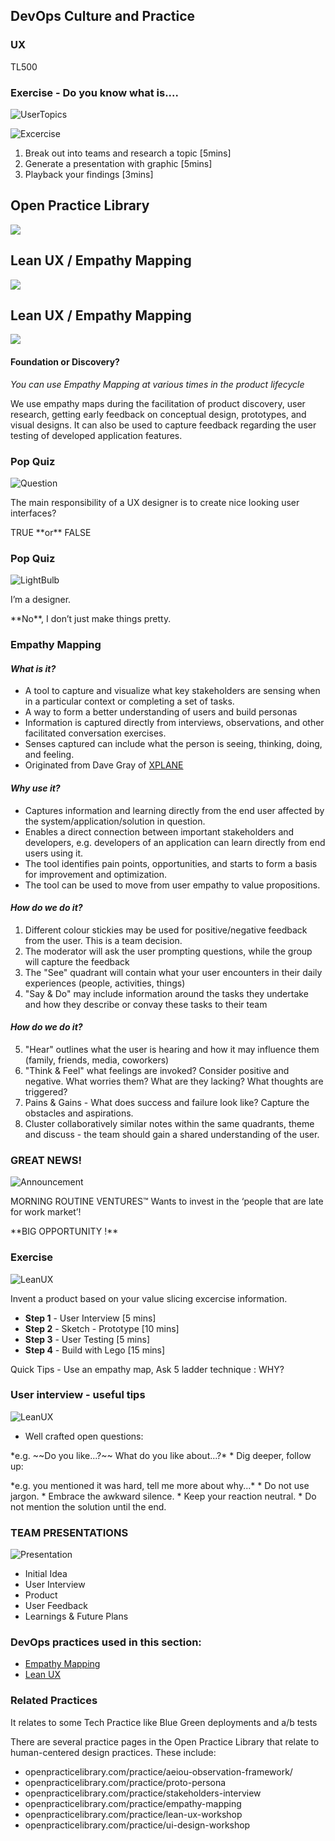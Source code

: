 <!-- .slide: data-background-image="images/RH_NewBrand_Background.png"  -->
## DevOps Culture and Practice <!-- {.element: class="course-title"} -->
### UX <!-- {.element: class="title-color"} -->
TL500 <!-- {.element: class="title-color"} -->



### Exercise - Do you know what is....

![UserTopics](images/ux/ux_topics.png) <!-- {.element: class="" style="border:none; box-shadow:none;"} -->

![Excercise](images/exercise.png) <!-- {.element: class="" style="border:none; box-shadow:none; height:100px; float:left; margin-left:100px;"} -->
1. Break out into teams and research a topic [5mins]
2. Generate a presentation with graphic [5mins]
3. Playback your findings [3mins]



<!-- .slide: data-background-size="stretch" data-background-image="images/opl-logo.png", class="white-style" -->
<div class="r-stack">
<div class="fragment fade-in-then-out current-visible" data-fragment-index="0" >
  <h2>Open Practice Library</h2>
  <img src="images/opl-complete.png">
</div>
<div class="fragment fade-in-then-out" data-fragment-index="1" >
  <h2>Lean UX / Empathy Mapping</h2>
  <a target="_blank" href="https://openpracticelibrary.com/practice/lean-ux-workshop/">
  <img src="images/opl-discovery.png">
  </a>
</div>
<div class="fragment" data-fragment-index="2" >
  <h2>Lean UX / Empathy Mapping</h2>
  <a target="_blank" href="https://openpracticelibrary.com/practice/empathy-mapping/">
  <img src="images/opl-foundation.png">
  </a>
</div>
</div>



#### Foundation or Discovery?
_You can use Empathy Mapping at various times in the product lifecycle_

We use empathy maps during the facilitation of product discovery, user research, getting early feedback on conceptual design, prototypes, and visual designs. It can also be used to capture feedback regarding the user testing of developed application features.



### Pop Quiz

![Question](images/ux/question.png) <!-- {.element: class="" style="border:none; box-shadow:none; height:300px; float:left;"} -->
<p align="left">The main responsibility of a UX designer is to create nice looking user interfaces?</p><!-- {.element: class="" style="margin-top: 120px;"} -->

<p align="left">TRUE  **or** FALSE</p>



### Pop Quiz

![LightBulb](images/light-bulb.png) <!-- {.element: class="" style="border:none; box-shadow:none; height:300px; float:left;"} -->
<p align="left">I’m a designer.</p><!-- {.element: class="" style="margin-top: 120px;"} -->

<p align="left">**No**, I don’t just make things pretty.</p>



<!-- .slide: data-background-image="images/ux/iceberg.jpg", class="white-style" -->



<!-- .slide: data-background-image="images/ux/iceberg-doodle.png", data-background-size="contain", class="white-style" -->



### Empathy Mapping



<!-- .slide: data-background-size="contain" data-background-image="images/ux/example-dev-ops.png", class="white-style" -->



#### _What is it?_
* A tool to capture and visualize what key stakeholders are sensing when in a
particular context or completing a set of tasks.
* A way to form a better understanding of users and build personas
* Information is captured directly from interviews, observations, and other
facilitated conversation exercises.
* Senses captured can include what the person is seeing, thinking, doing, and feeling.
* Originated from Dave Gray of [XPLANE](http://www.xplane.com/)



#### _Why use it?_
* Captures information and learning directly from the end user affected by the
system/application/solution in question.
* Enables a direct connection between important stakeholders and developers, e.g.
developers of an application can learn directly from end users using it.
* The tool identifies pain points, opportunities, and starts to form a basis for
improvement and optimization.
* The tool can be used to move from user empathy to value propositions.



<!-- .slide: data-background-image="images/ux/empathy-map.jpg", class="white-style" -->



<!-- .slide: data-background-image="images/ux/empathy-map.jpg", class="black-style" data-background-opacity="0.15"-->
#### _How do we do it?_
1. Different colour stickies may be used for positive/negative feedback from the user. This is a team decision.
2. The moderator will ask the user prompting questions, while the group will capture the feedback
3. The "See" quadrant will contain what your user encounters in their daily experiences (people, activities, things)
4. "Say & Do" may include information around the tasks they undertake and how they describe or convay these tasks to their team



<!-- .slide: data-background-image="images/ux/empathy-map.jpg", class="black-style" data-background-opacity="0.15"-->
#### _How do we do it?_
5. "Hear" outlines what the user is hearing and how it may influence them (family, friends, media, coworkers)
6. "Think & Feel" what feelings are invoked? Consider positive and negative. What worries them? What are they lacking? What thoughts are triggered?
7. Pains & Gains - What does success and failure look like? Capture the obstacles and aspirations.
8. Cluster collaboratively similar notes within the same quadrants, theme and discuss - the team should gain a shared understanding of the user.



### **GREAT NEWS!**
<!-- .slide: data-background-image="images/ux/empathy-map.jpg", class="black-style" data-background-opacity="0.2"-->
![Announcement](images/ux/announcement.png) <!-- {.element: class="" style="border:none; box-shadow:none; height:200px; float:left;"} -->

MORNING ROUTINE VENTURES™️ <!-- {.element: class="" style="margin-top: 100px; text-align:left;"} -->
Wants to invest in the ‘people that are late for work market’!

<p align="left">**BIG OPPORTUNITY !** </p>



### Exercise

![LeanUX](images/ux/lean_ux.jpg) <!-- {.element: class="" style="border:none; box-shadow:none; height:300px; float:right;"} -->
<p align="left" width="200px">Invent a product based on your value slicing excercise information.  <!-- {.element: class="" style="width:500px;"} -->

* **Step 1** - User Interview [5 mins]
* **Step 2** - Sketch - Prototype [10 mins]
* **Step 3** - User Testing [5 mins]
* **Step 4** - Build with Lego [15 mins]

<p>Quick Tips - Use an empathy map, Ask 5 ladder technique : WHY?</p><!--{.element: class="" style="text-align:left; font-size: smaller; font-weight: 100;"} -->



### User interview - useful tips
![LeanUX](images/ux/interview.png) <!-- {.element: class="" style="border:none; box-shadow:none; height:150px; float:right; margin-left:200px;"} -->

* Well crafted open questions:
<p> *e.g. ~~Do you like...?~~ What do you like about...?*
* Dig deeper, follow up:
<p> *e.g. you mentioned it was hard, tell me more about why...*
* Do not use jargon.
* Embrace the awkward silence.
* Keep your reaction neutral.
* Do not mention the solution until the end.



### **TEAM PRESENTATIONS**
![Presentation](images/ux/presentation.jpg) <!-- {.element: class="" style="border:none; box-shadow:none; height:350px; float:left; margin-left:100px;""} -->

* Initial Idea<!-- {.element: class="" style="margin-top: 120px; text-align:left;"} -->
* User Interview
* Product
* User Feedback
* Learnings & Future Plans



<!-- .slide: data-background-image="images/chef-background.png", class="white-style" -->
### DevOps practices used in this section:
- [Empathy Mapping](https://openpracticelibrary.com/practice/empathy-mapping/)
- [Lean UX](https://openpracticelibrary.com/practice/lean-us/)



<!-- .slide: data-background-image="images/chef-background.png", class="white-style" -->
### Related Practices
It relates to some Tech Practice like Blue Green deployments and a/b tests

There are several practice pages in the Open Practice Library that relate to 
human-centered design practices. These include: 
* openpracticelibrary.com/practice/aeiou-observation-framework/ 
* openpracticelibrary.com/practice/proto-persona
* openpracticelibrary.com/practice/stakeholders-interview
* openpracticelibrary.com/practice/empathy-mapping 
* openpracticelibrary.com/practice/lean-ux-workshop
* openpracticelibrary.com/practice/ui-design-workshop 